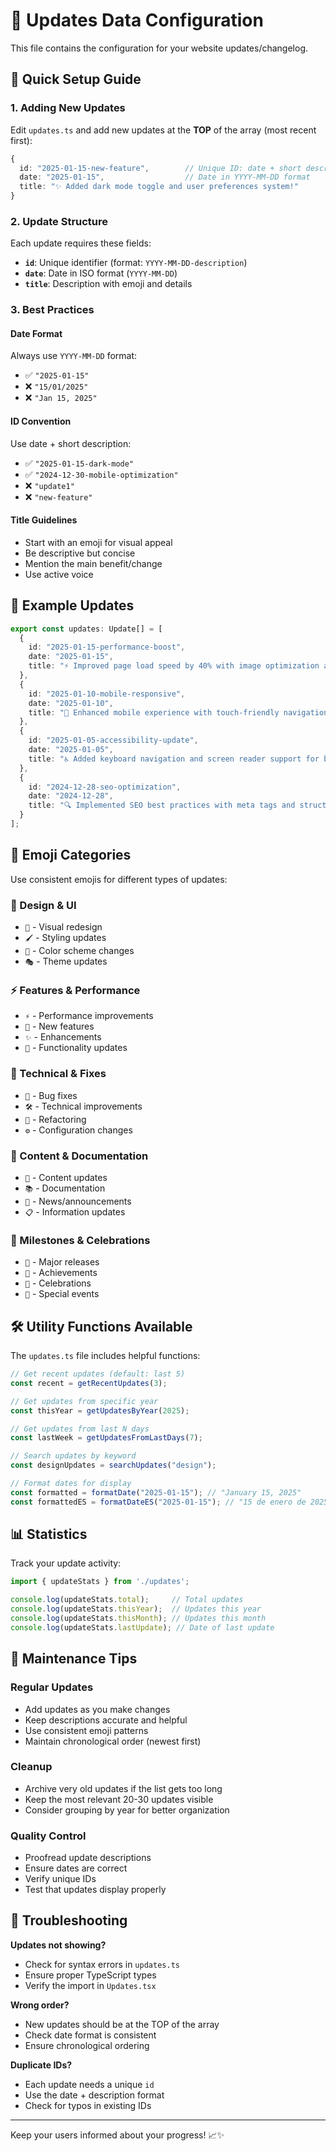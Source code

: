 # 📰 Updates Data Configuration

This file contains the configuration for your website updates/changelog.

## 🚀 Quick Setup Guide

### 1. Adding New Updates

Edit `updates.ts` and add new updates at the **TOP** of the array (most recent first):

```typescript
{
  id: "2025-01-15-new-feature",        // Unique ID: date + short description
  date: "2025-01-15",                  // Date in YYYY-MM-DD format
  title: "✨ Added dark mode toggle and user preferences system!"
}
```

### 2. Update Structure

Each update requires these fields:

- **`id`**: Unique identifier (format: `YYYY-MM-DD-description`)
- **`date`**: Date in ISO format (`YYYY-MM-DD`)
- **`title`**: Description with emoji and details

### 3. Best Practices

#### Date Format
Always use `YYYY-MM-DD` format:
- ✅ `"2025-01-15"`
- ❌ `"15/01/2025"`
- ❌ `"Jan 15, 2025"`

#### ID Convention
Use date + short description:
- ✅ `"2025-01-15-dark-mode"`
- ✅ `"2024-12-30-mobile-optimization"`
- ❌ `"update1"`
- ❌ `"new-feature"`

#### Title Guidelines
- Start with an emoji for visual appeal
- Be descriptive but concise
- Mention the main benefit/change
- Use active voice

## 📝 Example Updates

```typescript
export const updates: Update[] = [
  {
    id: "2025-01-15-performance-boost",
    date: "2025-01-15",
    title: "⚡ Improved page load speed by 40% with image optimization and code splitting."
  },
  {
    id: "2025-01-10-mobile-responsive",
    date: "2025-01-10", 
    title: "📱 Enhanced mobile experience with touch-friendly navigation and responsive layouts."
  },
  {
    id: "2025-01-05-accessibility-update",
    date: "2025-01-05",
    title: "♿ Added keyboard navigation and screen reader support for better accessibility."
  },
  {
    id: "2024-12-28-seo-optimization",
    date: "2024-12-28",
    title: "🔍 Implemented SEO best practices with meta tags and structured data."
  }
];
```

## 🎨 Emoji Categories

Use consistent emojis for different types of updates:

### 🎨 Design & UI
- `🎨` - Visual redesign
- `🖌️` - Styling updates
- `🌈` - Color scheme changes
- `🎭` - Theme updates

### ⚡ Features & Performance
- `⚡` - Performance improvements
- `🚀` - New features
- `✨` - Enhancements
- `🎯` - Functionality updates

### 🔧 Technical & Fixes
- `🔧` - Bug fixes
- `🛠️` - Technical improvements
- `🔨` - Refactoring
- `⚙️` - Configuration changes

### 📝 Content & Documentation
- `📝` - Content updates
- `📚` - Documentation
- `📰` - News/announcements
- `📋` - Information updates

### 🎉 Milestones & Celebrations
- `🎉` - Major releases
- `🎊` - Achievements
- `🥳` - Celebrations
- `🎈` - Special events

## 🛠️ Utility Functions Available

The `updates.ts` file includes helpful functions:

```typescript
// Get recent updates (default: last 5)
const recent = getRecentUpdates(3);

// Get updates from specific year
const thisYear = getUpdatesByYear(2025);

// Get updates from last N days
const lastWeek = getUpdatesFromLastDays(7);

// Search updates by keyword
const designUpdates = searchUpdates("design");

// Format dates for display
const formatted = formatDate("2025-01-15"); // "January 15, 2025"
const formattedES = formatDateES("2025-01-15"); // "15 de enero de 2025"
```

## 📊 Statistics

Track your update activity:

```typescript
import { updateStats } from './updates';

console.log(updateStats.total);     // Total updates
console.log(updateStats.thisYear);  // Updates this year
console.log(updateStats.thisMonth); // Updates this month
console.log(updateStats.lastUpdate); // Date of last update
```

## 🔄 Maintenance Tips

### Regular Updates
- Add updates as you make changes
- Keep descriptions accurate and helpful
- Use consistent emoji patterns
- Maintain chronological order (newest first)

### Cleanup
- Archive very old updates if the list gets too long
- Keep the most relevant 20-30 updates visible
- Consider grouping by year for better organization

### Quality Control
- Proofread update descriptions
- Ensure dates are correct
- Verify unique IDs
- Test that updates display properly

## 🐛 Troubleshooting

**Updates not showing?**
- Check for syntax errors in `updates.ts`
- Ensure proper TypeScript types
- Verify the import in `Updates.tsx`

**Wrong order?**
- New updates should be at the TOP of the array
- Check date format is consistent
- Ensure chronological ordering

**Duplicate IDs?**
- Each update needs a unique `id`
- Use the date + description format
- Check for typos in existing IDs

---

Keep your users informed about your progress! 📈✨